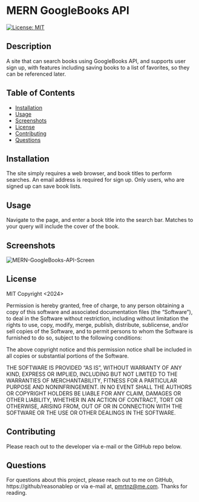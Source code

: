 # MERN GoogleBooks API

[![License: MIT](https://img.shields.io/badge/License-MIT-yellow.svg)](https://opensource.org/licenses/MIT)
  
## Description
A site that can search books using GoogleBooks API, and supports user sign up, with features including saving books to a list of favorites, so they can be referenced later.

## Table of Contents

- [Installation](#installation)
- [Usage](#usage)
- [Screenshots](#screenshots)
- [License](#license)
- [Contributing](#contributing)
- [Questions](#questions)

  
## Installation
The site simply requires a web browser, and book titles to perform searches. An email address is required for sign up. Only users, who are signed up can save book lists.

## Usage
Navigate to the page, and enter a book title into the search bar. Matches to your query will include the cover of the book.

## Screenshots
![MERN-GoogleBooks-API-Screen]()

## License
MIT
Copyright <2024> <Peter Martinez>

Permission is hereby granted, free of charge, to any person obtaining a copy of this software and associated documentation files (the “Software”), to deal in the Software without restriction, including without limitation the rights to use, copy, modify, merge, publish, distribute, sublicense, and/or sell copies of the Software, and to permit persons to whom the Software is furnished to do so, subject to the following conditions:

The above copyright notice and this permission notice shall be included in all copies or substantial portions of the Software.

THE SOFTWARE IS PROVIDED “AS IS”, WITHOUT WARRANTY OF ANY KIND, EXPRESS OR IMPLIED, INCLUDING BUT NOT LIMITED TO THE WARRANTIES OF MERCHANTABILITY, FITNESS FOR A PARTICULAR PURPOSE AND NONINFRINGEMENT. IN NO EVENT SHALL THE AUTHORS OR COPYRIGHT HOLDERS BE LIABLE FOR ANY CLAIM, DAMAGES OR OTHER LIABILITY, WHETHER IN AN ACTION OF CONTRACT, TORT OR OTHERWISE, ARISING FROM, OUT OF OR IN CONNECTION WITH THE SOFTWARE OR THE USE OR OTHER DEALINGS IN THE SOFTWARE.

## Contributing
Please reach out to the developer via e-mail or the GitHub repo below. 


## Questions
For questions about this project, please reach out to me on GitHub, https://github/reasonablep or via e-mail at, pmrtnz@me.com. Thanks for reading. 

